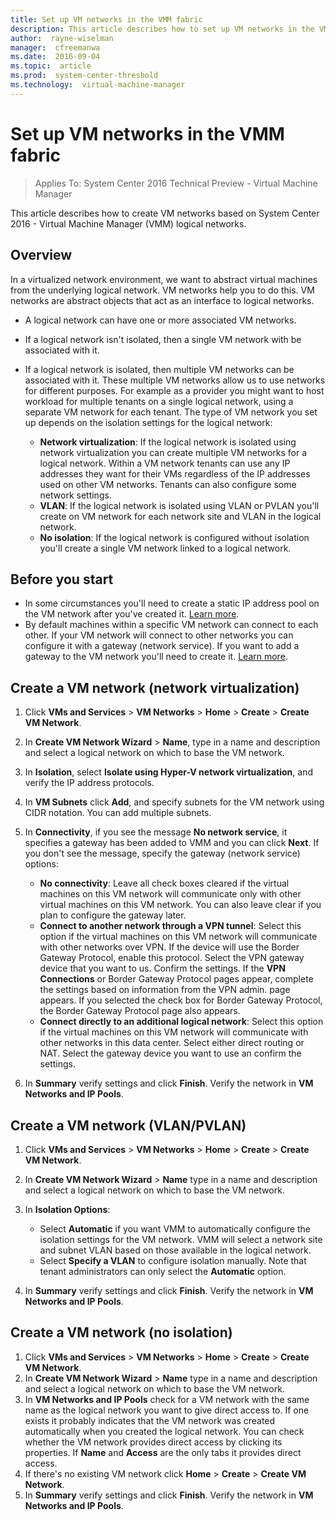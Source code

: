```yaml
---
title: Set up VM networks in the VMM fabric
description: This article describes how to set up VM networks in the VMM fabric
author:  rayne-wiselman
manager:  cfreemanwa
ms.date:  2016-09-04
ms.topic:  article
ms.prod:  system-center-threshold
ms.technology:  virtual-machine-manager
---
```


# Set up VM networks in the VMM fabric

>Applies To: System Center 2016 Technical Preview - Virtual Machine Manager

This article describes how to create VM networks based on System Center 2016 - Virtual Machine Manager (VMM) logical networks.

## Overview

In a virtualized network environment, we want to abstract virtual machines from the underlying logical network. VM networks help you to do this. VM networks are abstract objects that act as an interface to logical networks.

- A logical network can have one or more associated VM networks.
- If a logical network isn't isolated, then a single VM network with be associated with it.
- If a logical network is isolated, then multiple VM networks can be associated with it. These multiple VM networks allow us to use networks for different purposes. For example as a provider you might want to host workload for multiple tenants on a single logical network, using a separate VM network for each tenant. The type of VM network you set up depends on the isolation settings for the logical network:

	- **Network virtualization**: If the logical network is isolated using network virtualization you can create multiple VM networks for a logical network. Within a VM network tenants can use any IP addresses they want for their VMs regardless of the IP addresses used on other VM networks. Tenants can also configure some network settings.
	- **VLAN**: If the logical network is isolated using VLAN or PVLAN you'll create on VM network for each network site and VLAN in the logical network.
	- **No isolation**: If the logical network is configured without isolation you'll create a single VM network linked to a logical network.


## Before you start

- In some circumstances you'll need to create a static IP address pool on the VM network after you've created it. [Learn more](manage-network-static-address-pools.md).
- By default machines within a specific VM network can connect to each other. If your VM network will connect to other networks you can configure it with a gateway (network service). If you want to add a gateway to the VM network you'll need to create it. [Learn more](manage-network-gateway.md).


## Create a VM network (network virtualization)

1. Click **VMs and Services** > **VM Networks** > **Home** > **Create** > **Create VM Network**.
2. In **Create VM Network Wizard** > **Name**, type in a name and description and select a logical network on which to base the VM network.
3. In **Isolation**, select **Isolate using Hyper-V network virtualization**, and verify the IP address protocols.
4. In **VM Subnets** click **Add**, and specify subnets for the VM network using CIDR notation. You can add multiple subnets.
5. In **Connectivity**, if you see the message **No network service**, it specifies a gateway has been added to VMM and you can click **Next**. If you don't see the message, specify the gateway (network service) options:

	- **No connectivity**: Leave all check boxes cleared if the virtual machines on this VM network will communicate only with other virtual machines on this VM network. You can also leave clear if you plan to configure the gateway later.
	- **Connect to another network through a VPN tunnel**: Select this option if the virtual machines on this VM network will communicate with other networks over VPN. If the device will use the Border Gateway Protocol, enable this protocol. Select the VPN gateway device that you want to us. Confirm the settings. If the **VPN Connections** or Border Gateway Protocol pages appear, complete the settings based on information from the VPN admin.  page appears. If you selected the check box for Border Gateway Protocol, the Border Gateway Protocol page also appears.
	- **Connect directly to an additional logical network**: Select this option if the virtual machines on this VM network will communicate with other networks in this data center. Select either direct routing or NAT. Select the gateway device you want to use an confirm the settings.

6. In **Summary** verify settings and click **Finish**. Verify the network in **VM Networks and IP Pools**.



## Create a VM network (VLAN/PVLAN)

1. Click **VMs and Services** > **VM Networks** > **Home** > **Create** > **Create VM Network**.
2. In **Create VM Network Wizard** > **Name** type in a name and description and select a logical network on which to base the VM network.
3. In **Isolation Options**:

	- Select **Automatic** if you want VMM to automatically configure the isolation settings for the VM network. VMM will select a network site and subnet VLAN based on those available in the logical network.
	- Select **Specify a VLAN** to configure isolation manually. Note that tenant administrators can only select the **Automatic** option.
4. In **Summary** verify settings and click **Finish**. Verify the network in **VM Networks and IP Pools**.



## Create a VM network (no isolation)

1. Click **VMs and Services** > **VM Networks** > **Home** > **Create** > **Create VM Network**.
2. In **Create VM Network Wizard** > **Name** type in a name and description and select a logical network on which to base the VM network.
3. In **VM Networks and IP Pools** check for a VM network with the same name as the logical network you want to give direct access to. If one exists it probably indicates that the VM network was created automatically when you created the logical network. You can check whether the VM network provides direct access by clicking its properties. If **Name** and **Access** are the only tabs it provides direct access.
4. If  there's no existing VM network click **Home** > **Create** > **Create VM Network**.
5. In **Summary** verify settings and click **Finish**. Verify the network in **VM Networks and IP Pools**.
